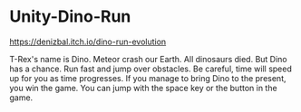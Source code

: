 # Unity-Dino-Run

https://denizbal.itch.io/dino-run-evolution

T-Rex's name is Dino.    Meteor crash our Earth. All dinosaurs died. But Dino has a chance. Run fast and jump over obstacles.  Be careful, time will speed up for you as time progresses.    If you manage to bring Dino to the present, you win the game.  You can jump with the space key or the button in the game.

